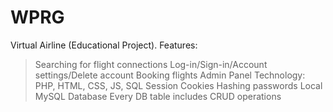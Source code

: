 # WPRG

Virtual Airline (Educational Project).
Features:
> Searching for flight connections
> Log-in/Sign-in/Account settings/Delete account
> Booking flights
> Admin Panel
Technology:
> PHP, HTML, CSS, JS, SQL
> Session
> Cookies
> Hashing passwords
> Local MySQL Database
> Every DB table includes CRUD operations

